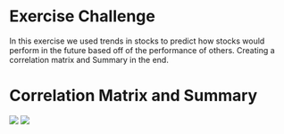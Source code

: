 # Exercise Challenge
In this exercise we used trends in stocks to predict how stocks would perform in the future based off of the performance of others. Creating a correlation matrix and Summary in the end.

# Correlation Matrix and Summary
<img src="https://raw.githubusercontent.com/VictorGedeck/data100/master/CorrelationMatrix.png">
<img src="https://raw.githubusercontent.com/VictorGedeck/data100/master/NSRGYmodelsummary.png">
